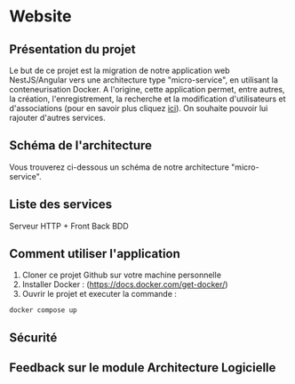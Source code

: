 # Website

## Présentation du projet
Le but de ce projet est la migration de notre application web NestJS/Angular vers une architecture type "micro-service", en utilisant la conteneurisation Docker.
A l'origine, cette application permet, entre autres, la création, l'enregistrement, la recherche et la modification d'utilisateurs et d'associations (pour en savoir plus cliquez [ici](https://github.com/SterennLeHir/Website/blob/main/front/README.md)).
On souhaite pouvoir lui rajouter d'autres services.

## Schéma de l'architecture
Vous trouverez ci-dessous un schéma de notre architecture "micro-service".

## Liste des services
Serveur HTTP + Front
Back
BDD

## Comment utiliser l'application
1. Cloner ce projet Github sur votre machine personnelle
2. Installer Docker : (https://docs.docker.com/get-docker/)
3. Ouvrir le projet et executer la commande :
```
docker compose up
```

## Sécurité

## Feedback sur le module Architecture Logicielle
